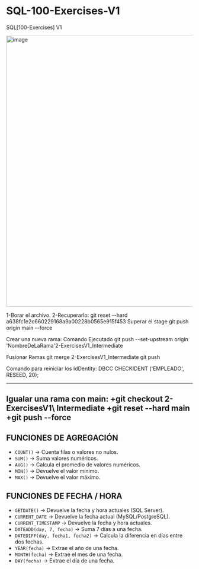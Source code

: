# SQL-100-Exercises-V1
SQL[100-Exercises] V1

<img width="1360" height="731" alt="image" src="https://github.com/user-attachments/assets/78d69186-ae5e-4dfb-a137-a0a4bca408de" />



1-Borar el archivo.
2-Recuperarlo:
git reset --hard a638fc1e2c660229168a9a00228b0565e915f453
Superar el stage
git push origin main --force

Crear una nueva rama:
Comando Ejecutado git push --set-upstream origin 'NombreDeLaRama'2-ExercisesV1_Intermediate

Fusionar Ramas
git merge 2-ExercisesV1_Intermediate
git push

Comando para reiniciar los IdDentity:
DBCC CHECKIDENT ('EMPLEADO', RESEED, 20);


-----------
Igualar una rama con main:
+git checkout 2-ExercisesV1\ Intermediate
+git reset --hard main
+git push --force
------------

## FUNCIONES DE AGREGACIÓN
- `COUNT()` → Cuenta filas o valores no nulos.
- `SUM()` → Suma valores numéricos.
- `AVG()` → Calcula el promedio de valores numéricos.
- `MIN()` → Devuelve el valor mínimo.
- `MAX()` → Devuelve el valor máximo.

## FUNCIONES DE FECHA / HORA
- `GETDATE()` → Devuelve la fecha y hora actuales (SQL Server).
- `CURRENT_DATE` → Devuelve la fecha actual (MySQL/PostgreSQL).
- `CURRENT_TIMESTAMP` → Devuelve la fecha y hora actuales.
- `DATEADD(day, 7, fecha)` → Suma 7 días a una fecha.
- `DATEDIFF(day, fecha1, fecha2)` → Calcula la diferencia en días entre dos fechas.
- `YEAR(fecha)` → Extrae el año de una fecha.
- `MONTH(fecha)` → Extrae el mes de una fecha.
- `DAY(fecha)` → Extrae el día de una fecha.

